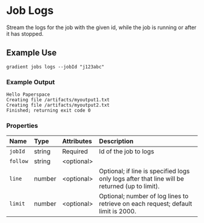 # Job Logs

Stream the logs for the job with the given id, while the job is running or after it has stopped.

## Example Use

```text
gradient jobs logs --jobId "j123abc"
```

### Example Output

```text
Hello Paperspace
Creating file /artifacts/myoutput1.txt
Creating file /artifacts/myoutput2.txt
Finished; returning exit code 0
```

### **Properties**

| Name | Type | Attributes | Description |
| :--- | :--- | :--- | :--- |
| `jobId` | string | Required | Id of the job to logs |
| `follow` | string | &lt;optional&gt; |  |
| `line` | number | &lt;optional&gt; | Optional; if line is specified logs only logs after that line will be returned \(up to limit\). |
| `limit` | number | &lt;optional&gt; | Optional; number of log lines to retrieve on each request; default limit is 2000. |

